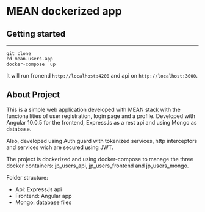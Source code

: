 # MEAN dockerized app

## Getting started
****

  ```
  git clone 
  cd mean-users-app
  docker-compose  up
  ```

  It will run fronend `http://localhost:4200`  and api on `http://localhost:3000`.

## About Project

This is a simple web application developed with MEAN stack with the funcionallities of user registration, login page and a profile. Developed with Angular 10.0.5 for the frontend, ExpressJs as a rest api and using Mongo as database.

Also, developed using Auth guard with tokenized services, http interceptors and services wich are secured using JWT.

The project is dockerized and using docker-compose to manage the three docker containers: jp_users_api, jp_users_frontend and jp_users_mongo.

Folder structure:
- Api: ExpressJs api
- Frontend: Angular app
- Mongo: database files
